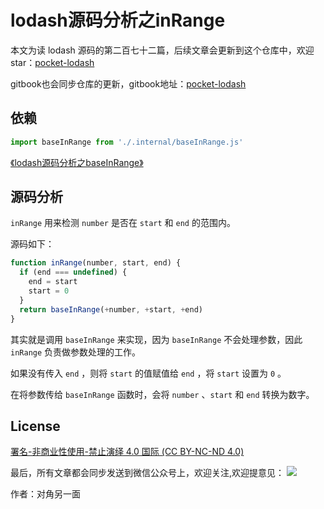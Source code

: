 # lodash源码分析之inRange

本文为读 lodash 源码的第二百七十二篇，后续文章会更新到这个仓库中，欢迎 star：[pocket-lodash](https://github.com/yeyuqiudeng/pocket-lodash)

gitbook也会同步仓库的更新，gitbook地址：[pocket-lodash](https://www.gitbook.com/book/yeyuqiudeng/pocket-lodash/details)

## 依赖

```javascript
import baseInRange from './.internal/baseInRange.js'
```

[《lodash源码分析之baseInRange》](internal/baseInRange.md)

## 源码分析

`inRange` 用来检测 `number` 是否在 `start` 和 `end` 的范围内。

源码如下：

```javascript
function inRange(number, start, end) {
  if (end === undefined) {
    end = start
    start = 0
  }
  return baseInRange(+number, +start, +end)
}
```

其实就是调用 `baseInRange` 来实现，因为 `baseInRange` 不会处理参数，因此 `inRange` 负责做参数处理的工作。

如果没有传入 `end` ，则将 `start` 的值赋值给 `end` ，将 `start` 设置为 `0` 。

在将参数传给 `baseInRange` 函数时，会将 `number` 、`start` 和 `end` 转换为数字。

## License

[署名-非商业性使用-禁止演绎 4.0 国际 (CC BY-NC-ND 4.0)](http://creativecommons.org/licenses/by-nc-nd/4.0/)

最后，所有文章都会同步发送到微信公众号上，欢迎关注,欢迎提意见：  ![](https://raw.githubusercontent.com/yeyuqiudeng/resource/master/images/qrcode_front-end-article.jpg) 

作者：对角另一面 

